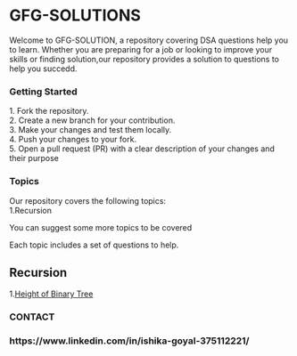 # GFG-SOLUTIONS

Welcome to GFG-SOLUTION, a repository covering DSA questions help you to learn. Whether you are preparing for a job or looking to improve your skills or finding solution,our repository provides a solution to questions to help you succedd.


<h3> Getting Started</h3>
1. Fork the repository.<br>
2. Create a new branch for your contribution.<br>
3. Make your changes and test them locally.<br>
4. Push your changes to your fork.<br>
5. Open a pull request (PR) with a clear description of your changes and their purpose<br>

<h3> Topics </h3

Our repository covers the following topics:<br>
  1.Recursion
  
 You can suggest some more topics to be covered

Each topic includes a set of questions to help.

  <h2>Recursion</h2>
  
  1.[Height of Binary Tree](../Recursion/1.md)
  
<h3> CONTACT <h3>
  https://www.linkedin.com/in/ishika-goyal-375112221/
